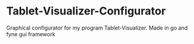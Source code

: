 # Tablet-Visualizer-Configurator
Graphical configurator for my program Tablet-Visualizer. Made in go and fyne gui framework
